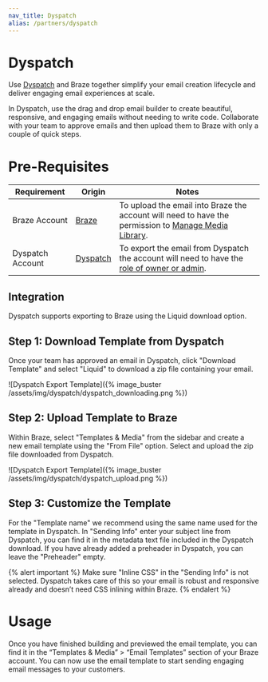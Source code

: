 ```yaml
---
nav_title: Dyspatch
alias: /partners/dyspatch
---
```


# Dyspatch

Use [Dyspatch](1) and Braze together simplify your email creation lifecycle and deliver engaging email experiences at scale. 

In Dyspatch, use the drag and drop email builder to create beautiful, responsive, and engaging emails without needing to write code. Collaborate with your team to approve emails and then upload them to Braze with only a couple of quick steps.

# Pre-Requisites

Requirement   |Origin| Notes
--------------|------|-------------
Braze Account    | [Braze](2) | To upload the email into Braze the account will need to have the permission to [Manage Media Library](3). |
Dyspatch Account | [Dyspatch](4)| To export the email from Dyspatch the account will need to have the [role of owner or admin](5). |

## Integration
Dyspatch supports exporting to Braze using the Liquid download option.

## Step 1: Download Template from Dyspatch
Once your team has approved an email in Dyspatch, click "Download Template" and select "Liquid" to download a zip file containing your email.

![Dyspatch Export Template]({% image_buster /assets/img/dyspatch/dyspatch_downloading.png %})

## Step 2: Upload Template to Braze
Within Braze, select "Templates & Media" from the sidebar and create a new email template using the "From File" option. Select and upload the zip file downloaded from Dyspatch. 

![Dyspatch Export Template]({% image_buster /assets/img/dyspatch/dyspatch_upload.png %})

## Step 3: Customize the Template
For the "Template name" we recommend using the same name used for the template in Dyspatch. In "Sending Info" enter your subject line from Dyspatch, you can find it in the metadata text file included in the Dyspatch download. If you have already added a preheader in Dyspatch, you can leave the "Preheader" empty.

{% alert important %}
Make sure "Inline CSS" in the "Sending Info" is not selected. Dyspatch takes care of this so your email is robust and responsive already and doesn’t need CSS inlining within Braze.
{% endalert %}

# Usage
Once you have finished building and previewed the email template, you can find it in the “Templates & Media” > “Email Templates” section of your Braze account. You can now use the email template to start sending engaging email messages to your customers.

[1]: https://www.dyspatch.io
[2]: https://dashboard.braze.com/sign_in
[3]: {{site.baseurl}}/user_guide/administrative/manage_your_braze_users/user_permissions/
[4]: https://www.dyspatch.io/login/
[5]: https://docs.dyspatch.io/administration/dyspatch_roles/
